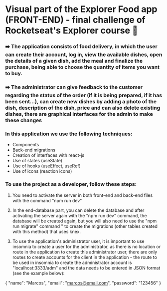 # Visual part of the Explorer Food app (FRONT-END) - final challenge of Rocketseat's Explorer course 🚀

### ➡️ The application consists of food delivery, in which the user can create their account, log in, view the available dishes, open the details of a given dish, add the meal and finalize the purchase, being able to choose the quantity of items you want to buy.

### ➡️ The administrator can give feedback to the customer regarding the status of the order (if it is being prepared, if it has been sent...), can create new dishes by adding a photo of the dish, description of the dish, price and can also delete existing dishes, there are graphical interfaces for the admin to make these changes

### In this application we use the following techniques:

- Components
- Back-end migrations
- Creation of interfaces with react-js
- Use of states (useState)
- Use of hooks (useEffect, useRef)
- Use of icons (reaction icons)

### To use the project as a developer, follow these steps:

1. You need to activate the server in both front-end and back-end files with the command "npm run dev"

2. In the end-database part, you can delete the database and after activating the server again with the "npm run dev" command, the database will be created again, but you will also need to use the "npm run migrate" command " to create the migrations (other tables created with this method) that uses knex.

3. To use the application's administrator user, it is important to use insomnia to create a user for the administrator, as there is no location or route in the application to create this administrator user, there are only routes to create accounts for the client in the application - the route to be used in insomnia to create the administrator account is "localhost:3333/adm" and the data needs to be entered in JSON format (see the example below):

{
	"name": "Marcos",
	"email": "marcos@email.com",
	"password": "123456"
}
